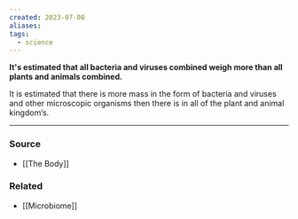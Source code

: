 ```yaml
---
created: 2023-07-08
aliases: 
tags:
  - science
---
```

**It's estimated that all bacteria and viruses combined weigh more than all plants and animals combined.**

It is estimated that there is more mass in the form of bacteria and viruses and other microscopic organisms then there is in all of the plant and animal kingdom‘s.

---
### Source
- [[The Body]]

### Related
- [[Microbiome]]